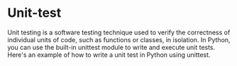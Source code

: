 # Unit-test

Unit testing is a software testing technique used to verify the correctness of individual units of code, such as functions or classes, in isolation. In Python, you can use the built-in unittest module to write and execute unit tests. Here's an example of how to write a unit test in Python using unittest.